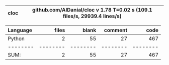 cloc|github.com/AlDanial/cloc v 1.78  T=0.02 s (109.1 files/s, 29939.4 lines/s)
--- | ---

Language|files|blank|comment|code
:-------|-------:|-------:|-------:|-------:
Python|2|55|27|467
--------|--------|--------|--------|--------
SUM:|2|55|27|467
